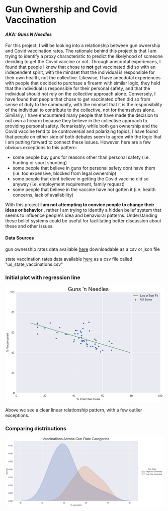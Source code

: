 # Gun Ownership and Covid Vaccination 

#### *AKA: Guns N Needles*


For this project, I will be looking into a relationship between gun ownership and Covid vaccination rates. The rationale behind this project is that I am trying to identify a proxy characteristic to predict the likelyhood of someone deciding to get the Covid vaccine or not. Through anecdotal experiences, I found that people I knew that chose to **not** get vaccinated did so with an independent spirit, with the mindset that the individual is responsible for their own health, not the collective. Likewise, I have anecdotal experiences with people that decided to purchase a firearm with similar logic, they held that the individual is responsible for their personal safety, and that the individual should not rely on the collective approach alone. Conversely, I have found that people that chose to get vaccinated often did so from sense of duty to the community, with the mindset that it is the responsibility of the individual to contribute to the collective, not for themselves alone. Similarly, I have encountered many people that have made the decision to not own a firearm because they believe in the collective approach to providing personal safety. Remarkably, while both gun ownership and the Covid vaccine tend to be controversial and polarizing topics, I have found that people on either side of both debates seem to agree with the logic that I am putting forward to connect these issues. However, here are a few obvious exceptions to this pattern:

- some people buy guns for reasons other than personal safety (i.e. hunting or sport shooting)
- some people that believe in guns for personal safety dont have them (i.e. too expensive, blocked from legal ownership)
- some people that dont believe in getting the Covid vaccine did so anyway (i.e. employment requirement, family request)
- some people that believe in the vaccine have not gotten it (i.e. health concerns, lack of availability)

With this project **I am not attempting to convice people to change their ideas or behavior** , rather I am trying to identify a hidden belief system that seems to influence people's idea and behavioral patterns. Understanding these belief systems could be useful for facilitating better discussion about these and other issues. 

#### Data Sources
gun ownership rates data available [here](https://worldpopulationreview.com/state-rankings/gun-ownership-by-state) downloadable as a csv or json file

state vaccination rates data available [here](https://github.com/owid/covid-19-data/tree/master/public/data/vaccinations) as a csv file called "us_state_vaccinations.csv"

### Initial plot with regression line
![scatter](scatter_plot.png)

Above we see a clear linear relationship pattern, with a few outlier exceptions.

### Comparing distributions
![kde](kde.png)
